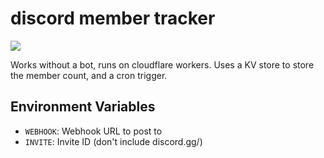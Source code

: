 # discord member tracker

<a href="https://skillicons.dev">
    <img src="https://skillicons.dev/icons?i=workers,discord,pnpm" />
</a>

Works without a bot, runs on cloudflare workers. Uses a KV store to store the member count, and a cron trigger.

## Environment Variables

- `WEBHOOK`: Webhook URL to post to
- `INVITE`: Invite ID (don't include discord.gg/)
